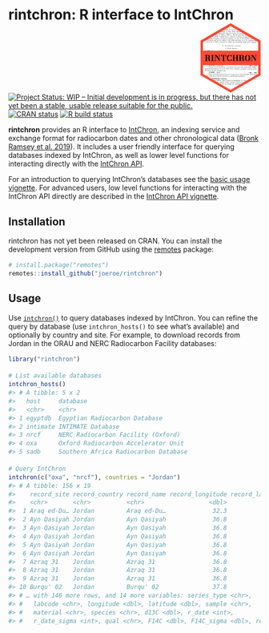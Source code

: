 
<!-- README.md is generated from README.Rmd. Please edit that file -->

# rintchron: R interface to IntChron <a href='https://rintchron.joeroe.io'><img src='man/figures/logo.svg' align="right" height="139" /></a>

<!-- badges: start -->

[![Project Status: WIP – Initial development is in progress, but there
has not yet been a stable, usable release suitable for the
public.](https://www.repostatus.org/badges/latest/wip.svg)](https://www.repostatus.org/#wip)
[![CRAN
status](https://www.r-pkg.org/badges/version/rintchron)](https://CRAN.R-project.org/package=rintchron)
[![R build
status](https://github.com/joeroe/rintchron/workflows/R-CMD-check/badge.svg)](https://github.com/joeroe/rintchron/actions)
<!-- badges: end -->

**rintchron** provides an R interface to
[IntChron](https://intchron.org), an indexing service and exchange
format for radiocarbon dates and other chronological data ([Bronk Ramsey
et al. 2019](https://doi.org/10.1017/RDC.2019.21)). It includes a user
friendly interface for querying databases indexed by IntChron, as well
as lower level functions for interacting directly with the [IntChron
API](https://intchron.org/schema).

For an introduction to querying IntChron’s databases see the [basic
usage vignette](https://rintchron.joeroe.io/articles/rintchron). For
advanced users, low level functions for interacting with the IntChron
API directly are described in the [IntChron API
vignette](https://rintchron.joeroe.io/articles/intchron_api).

## Installation

rintchron has not yet been released on CRAN. You can install the
development version from GitHub using the
[remotes](https://remotes.r-lib.org/) package:

``` r
# install.package("remotes")
remotes::install_github("joeroe/rintchron")
```

## Usage

Use [`intchron()`](https://rintchron.joeroe.io/reference/intchron) to
query databases indexed by IntChron. You can refine the query by
database (use `intchron_hosts()` to see what’s available) and optionally
by country and site. For example, to download records from Jordan in the
ORAU and NERC Radiocarbon Facility databases:

``` r
library("rintchron")

# List available databases
intchron_hosts()
#> # A tibble: 5 x 2
#>   host     database                            
#>   <chr>    <chr>                               
#> 1 egyptdb  Egyptian Radiocarbon Database       
#> 2 intimate INTIMATE Database                   
#> 3 nrcf     NERC Radiocarbon Facility (Oxford)  
#> 4 oxa      Oxford Radiocarbon Accelerator Unit 
#> 5 sadb     Southern Africa Radiocarbon Database

# Query IntChron
intchron(c("oxa", "nrcf"), countries = "Jordan")
#> # A tibble: 156 x 19
#>    record_site record_country record_name record_longitude record_latitude
#>    <chr>       <chr>          <chr>                  <dbl>           <dbl>
#>  1 Araq ed-Du… Jordan         Araq ed-Du…             32.3            35.7
#>  2 Ayn Qasiyah Jordan         Ayn Qasiyah             36.8            31.8
#>  3 Ayn Qasiyah Jordan         Ayn Qasiyah             36.8            31.8
#>  4 Ayn Qasiyah Jordan         Ayn Qasiyah             36.8            31.8
#>  5 Ayn Qasiyah Jordan         Ayn Qasiyah             36.8            31.8
#>  6 Ayn Qasiyah Jordan         Ayn Qasiyah             36.8            31.8
#>  7 Azraq 31    Jordan         Azraq 31                36.8            31.8
#>  8 Azraq 31    Jordan         Azraq 31                36.8            31.8
#>  9 Azraq 31    Jordan         Azraq 31                36.8            31.8
#> 10 Burqu' 02   Jordan         Burqu' 02               37.8            32.7
#> # … with 146 more rows, and 14 more variables: series_type <chr>,
#> #   labcode <chr>, longitude <dbl>, latitude <dbl>, sample <chr>,
#> #   material <chr>, species <chr>, d13C <dbl>, r_date <int>,
#> #   r_date_sigma <int>, qual <chr>, F14C <dbl>, F14C_sigma <dbl>, refs <chr>
```
